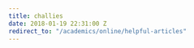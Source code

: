 ```yaml
---
title: challies
date: 2018-01-19 22:31:00 Z
redirect_to: "/academics/online/helpful-articles"
---
```


